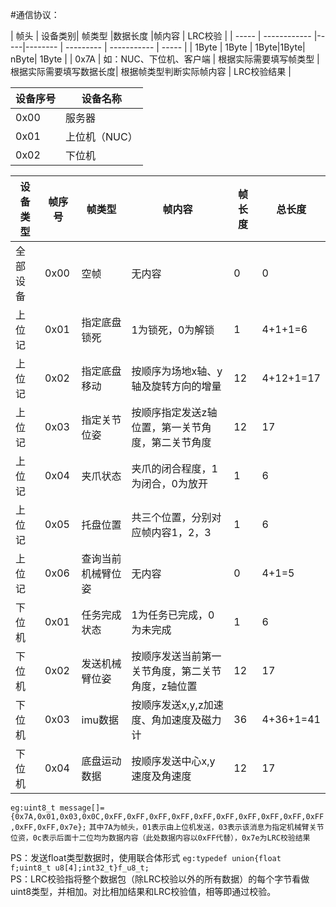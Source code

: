 #通信协议：

| 帧头 | 设备类别| 帧类型 |数据长度 |帧内容  | LRC校验     | 
| ----- | ------------ |-----|-------- | --------- | ----------- | ----- |
| 1Byte | 1Byte | 1Byte|1Byte| nByte| 1Byte  | 
| 0x7A  | 如：NUC、下位机、客户端 | 根据实际需要填写帧类型 |根据实际需要填写数据长度| 根据帧类型判断实际帧内容 | LRC校验结果 | 

| 设备序号 | 设备名称 |
| ------- | -------------|
|   0x00  |  服务器  |
|   0x01  |  上位机（NUC）  |
|   0x02  |  下位机  |


| 设备类型 | 帧序号 | 帧类型 | 帧内容                       | 帧长度 | 总长度       | 
| ------- | ----- | ----- |---------------------------|-----|-----------|
| 全部设备 |  0x00 |  空帧  | 无内容                       | 0   | 0         |
| 上位记  |  0x01 | 指定底盘锁死 | 1为锁死，0为解锁                 | 1   | 4+1+1=6   |
| 上位记   |  0x02 | 指定底盘移动 | 按顺序为场地x轴、y轴及旋转方向的增量       | 12  | 4+12+1=17 |
| 上位记   |  0x03 | 指定关节位姿 | 按顺序指定发送z轴位置，第一关节角度，第二关节角度 | 12  | 17        |
| 上位记   |  0x04 | 夹爪状态 | 夹爪的闭合程度，1为闭合，0为放开         | 1   | 6         |
| 上位记    |  0x05 | 托盘位置  | 共三个位置，分别对应帧内容1，2，3        | 1   | 6         |
| 上位记    |  0x06 | 查询当前机械臂位姿  | 无内容                       | 0   | 4+1=5     |
| 下位机   |  0x01 | 任务完成状态  | 1为任务已完成，0为未完成             | 1   | 6         |
| 下位机   |  0x02 | 发送机械臂位姿  | 按顺序发送当前第一关节角度，第二关节角度，z轴位置 | 12  | 17        |
| 下位机   |  0x03 | imu数据  | 按顺序发送x,y,z加速度、角加速度及磁力计    | 36  | 4+36+1=41 |
| 下位机   |  0x04| 底盘运动数据  | 按顺序发送中心x,y速度及角速度          | 12  | 17        |

`eg:uint8_t message[]={0x7A,0x01,0x03,0x0C,0xFF,0xFF,0xFF,0xFF,0xFF,0xFF,0xFF,0xFF,0xFF,0xFF,0xFF,0xFF,0x7e};`
`其中7A为帧头，01表示由上位机发送，03表示该消息为指定机械臂关节位资，0c表示后面十二位均为数据内容（此处数据内容以0xFF代替），0x7e为LRC校验结果`

PS：发送float类型数据时，使用联合体形式 `eg:typedef union{float f;uint8_t u8[4];int32_t}f_u8_t;`  
PS：LRC校验指将整个数据包（除LRC校验以外的所有数据）的每个字节看做uint8类型，并相加。对比相加结果和LRC校验值，相等即通过校验。
